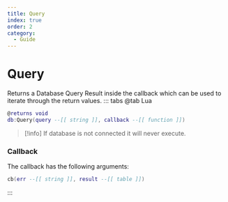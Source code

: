 ```yaml
---
title: Query
index: true
order: 2
category:
  - Guide
---
```


# Query
Returns a Database Query Result inside the callback which can be used to iterate through the return values.
::: tabs
@tab Lua
```lua
@returns void
db:Query(query --[[ string ]], callback --[[ function ]])
```
> [!info]
> If database is not connected it will never execute.

### Callback
The callback has the following arguments:
```lua
cb(err --[[ string ]], result --[[ table ]])
```
:::